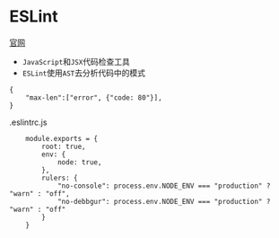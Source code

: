 # ESLint
[官网](https://eslint.bootcss.com/docs/user-guide/getting-started)
- `` JavaScript ``和`` JSX ``代码检查工具
- `` ESLint ``使用`` AST ``去分析代码中的模式
```
{
    "max-len":["error", {"code: 80"}],
}
```
.eslintrc.js
```
    module.exports = {
        root: true,
        env: {
            node: true,
        },
        rulers: {
            "no-console": process.env.NODE_ENV === "production" ? "warn" : "off",
            "no-debbgur": process.env.NODE_ENV === "production" ? "warn" : "off"
        }
    }
```
  
